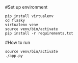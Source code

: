 #Set up environment

```
pip install virtualenv
cd flasky
virtualenv venv
source venv/bin/activate
pip install -r requirements.txt
```

#How to run

```
source venv/bin/activate
./app.py
```
